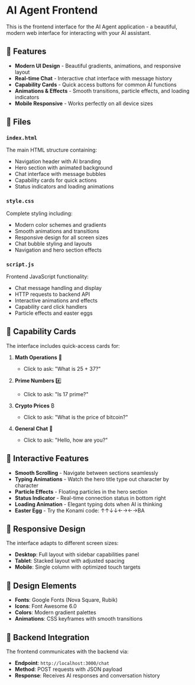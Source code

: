 # AI Agent Frontend

This is the frontend interface for the AI Agent application - a beautiful, modern web interface for interacting with your AI assistant.

## 🎨 Features

- **Modern UI Design** - Beautiful gradients, animations, and responsive layout
- **Real-time Chat** - Interactive chat interface with message history
- **Capability Cards** - Quick access buttons for common AI functions
- **Animations & Effects** - Smooth transitions, particle effects, and loading indicators
- **Mobile Responsive** - Works perfectly on all device sizes

## 📁 Files

### `index.html`
The main HTML structure containing:
- Navigation header with AI branding
- Hero section with animated background
- Chat interface with message bubbles
- Capability cards for quick actions
- Status indicators and loading animations

### `style.css`
Complete styling including:
- Modern color schemes and gradients
- Smooth animations and transitions
- Responsive design for all screen sizes
- Chat bubble styling and layouts
- Navigation and hero section effects

### `script.js`
Frontend JavaScript functionality:
- Chat message handling and display
- HTTP requests to backend API
- Interactive animations and effects
- Capability card click handlers
- Particle effects and easter eggs

## 🎯 Capability Cards

The interface includes quick-access cards for:

1. **Math Operations** 🧮
   - Click to ask: "What is 25 + 37?"
   
2. **Prime Numbers** #️⃣
   - Click to ask: "Is 17 prime?"
   
3. **Crypto Prices** ₿
   - Click to ask: "What is the price of bitcoin?"
   
4. **General Chat** 💬
   - Click to ask: "Hello, how are you?"

## 🌟 Interactive Features

- **Smooth Scrolling** - Navigate between sections seamlessly
- **Typing Animations** - Watch the hero title type out character by character
- **Particle Effects** - Floating particles in the hero section
- **Status Indicator** - Real-time connection status in bottom right
- **Loading Animation** - Elegant typing dots when AI is thinking
- **Easter Egg** - Try the Konami code: ↑↑↓↓←→←→BA

## 📱 Responsive Design

The interface adapts to different screen sizes:
- **Desktop**: Full layout with sidebar capabilities panel
- **Tablet**: Stacked layout with adjusted spacing  
- **Mobile**: Single column with optimized touch targets

## 🎨 Design Elements

- **Fonts**: Google Fonts (Nova Square, Rubik)
- **Icons**: Font Awesome 6.0
- **Colors**: Modern gradient palettes
- **Animations**: CSS keyframes with smooth transitions

## 🔌 Backend Integration

The frontend communicates with the backend via:
- **Endpoint**: `http://localhost:3000/chat`
- **Method**: POST requests with JSON payload
- **Response**: Receives AI responses and conversation history
